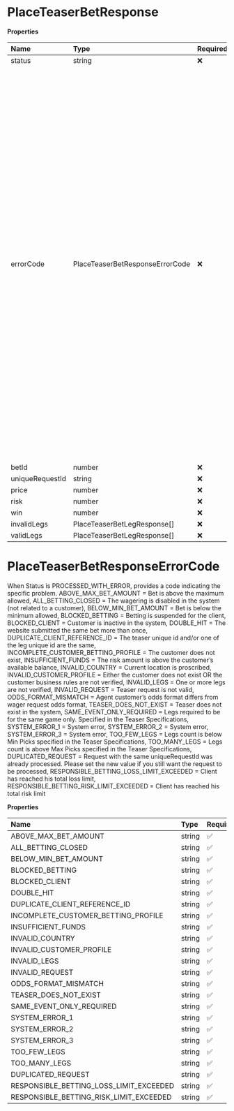 # PlaceTeaserBetResponse

**Properties**

| Name            | Type                            | Required | Description                                                                                                                                                                                                                                                                                                                                                                                                                                                                                                                                                                                                                                                                                                                                                                                                                                                                                                                                                                                                                                                                                                                                                                                                                                                                                                                                                                                                                                                                                                                                                                                                                                                                                                                                                                                                                                                                         |
| :-------------- | :------------------------------ | :------- | :---------------------------------------------------------------------------------------------------------------------------------------------------------------------------------------------------------------------------------------------------------------------------------------------------------------------------------------------------------------------------------------------------------------------------------------------------------------------------------------------------------------------------------------------------------------------------------------------------------------------------------------------------------------------------------------------------------------------------------------------------------------------------------------------------------------------------------------------------------------------------------------------------------------------------------------------------------------------------------------------------------------------------------------------------------------------------------------------------------------------------------------------------------------------------------------------------------------------------------------------------------------------------------------------------------------------------------------------------------------------------------------------------------------------------------------------------------------------------------------------------------------------------------------------------------------------------------------------------------------------------------------------------------------------------------------------------------------------------------------------------------------------------------------------------------------------------------------------------------------------------------- |
| status          | string                          | ❌       | Status of the request.                                                                                                                                                                                                                                                                                                                                                                                                                                                                                                                                                                                                                                                                                                                                                                                                                                                                                                                                                                                                                                                                                                                                                                                                                                                                                                                                                                                                                                                                                                                                                                                                                                                                                                                                                                                                                                                              |
| errorCode       | PlaceTeaserBetResponseErrorCode | ❌       | When Status is PROCESSED_WITH_ERROR, provides a code indicating the specific problem. ABOVE_MAX_BET_AMOUNT = Bet is above the maximum allowed, ALL_BETTING_CLOSED = The wagering is disabled in the system (not related to a customer), BELOW_MIN_BET_AMOUNT = Bet is below the minimum allowed, BLOCKED_BETTING = Betting is suspended for the client, BLOCKED_CLIENT = Customer is inactive in the system, DOUBLE_HIT = The website submitted the same bet more than once, DUPLICATE_CLIENT_REFERENCE_ID = The teaser unique id and/or one of the leg unique id are the same, INCOMPLETE_CUSTOMER_BETTING_PROFILE = The customer does not exist, INSUFFICIENT_FUNDS = The risk amount is above the customer’s available balance, INVALID_COUNTRY = Current location is proscribed, INVALID_CUSTOMER_PROFILE = Either the customer does not exist OR the customer business rules are not verified, INVALID_LEGS = One or more legs are not verified, INVALID_REQUEST = Teaser request is not valid, ODDS_FORMAT_MISMATCH = Agent customer’s odds format differs from wager request odds format, TEASER_DOES_NOT_EXIST = Teaser does not exist in the system, SAME_EVENT_ONLY_REQUIRED = Legs required to be for the same game only. Specified in the Teaser Specifications, SYSTEM_ERROR_1 = System error, SYSTEM_ERROR_2 = System error, SYSTEM_ERROR_3 = System error, TOO_FEW_LEGS = Legs count is below Min Picks specified in the Teaser Specifications, TOO_MANY_LEGS = Legs count is above Max Picks specified in the Teaser Specifications, DUPLICATED_REQUEST = Request with the same uniqueRequestId was already processed. Please set the new value if you still want the request to be processed, RESPONSIBLE_BETTING_LOSS_LIMIT_EXCEEDED = Client has reached his total loss limit, RESPONSIBLE_BETTING_RISK_LIMIT_EXCEEDED = Client has reached his total risk limit |
| betId           | number                          | ❌       | Id of a newly created bet.                                                                                                                                                                                                                                                                                                                                                                                                                                                                                                                                                                                                                                                                                                                                                                                                                                                                                                                                                                                                                                                                                                                                                                                                                                                                                                                                                                                                                                                                                                                                                                                                                                                                                                                                                                                                                                                          |
| uniqueRequestId | string                          | ❌       | Unique identifier provided in the request.                                                                                                                                                                                                                                                                                                                                                                                                                                                                                                                                                                                                                                                                                                                                                                                                                                                                                                                                                                                                                                                                                                                                                                                                                                                                                                                                                                                                                                                                                                                                                                                                                                                                                                                                                                                                                                          |
| price           | number                          | ❌       | Price for the bet.                                                                                                                                                                                                                                                                                                                                                                                                                                                                                                                                                                                                                                                                                                                                                                                                                                                                                                                                                                                                                                                                                                                                                                                                                                                                                                                                                                                                                                                                                                                                                                                                                                                                                                                                                                                                                                                                  |
| risk            | number                          | ❌       | Amount wagered.                                                                                                                                                                                                                                                                                                                                                                                                                                                                                                                                                                                                                                                                                                                                                                                                                                                                                                                                                                                                                                                                                                                                                                                                                                                                                                                                                                                                                                                                                                                                                                                                                                                                                                                                                                                                                                                                     |
| win             | number                          | ❌       | Potential winnings.                                                                                                                                                                                                                                                                                                                                                                                                                                                                                                                                                                                                                                                                                                                                                                                                                                                                                                                                                                                                                                                                                                                                                                                                                                                                                                                                                                                                                                                                                                                                                                                                                                                                                                                                                                                                                                                                 |
| invalidLegs     | PlaceTeaserBetLegResponse[]     | ❌       | A collection of invalid legs, if any.                                                                                                                                                                                                                                                                                                                                                                                                                                                                                                                                                                                                                                                                                                                                                                                                                                                                                                                                                                                                                                                                                                                                                                                                                                                                                                                                                                                                                                                                                                                                                                                                                                                                                                                                                                                                                                               |
| validLegs       | PlaceTeaserBetLegResponse[]     | ❌       | A collection of valid legs, if any.                                                                                                                                                                                                                                                                                                                                                                                                                                                                                                                                                                                                                                                                                                                                                                                                                                                                                                                                                                                                                                                                                                                                                                                                                                                                                                                                                                                                                                                                                                                                                                                                                                                                                                                                                                                                                                                 |

# PlaceTeaserBetResponseErrorCode

When Status is PROCESSED_WITH_ERROR, provides a code indicating the specific problem. ABOVE_MAX_BET_AMOUNT = Bet is above the maximum allowed, ALL_BETTING_CLOSED = The wagering is disabled in the system (not related to a customer), BELOW_MIN_BET_AMOUNT = Bet is below the minimum allowed, BLOCKED_BETTING = Betting is suspended for the client, BLOCKED_CLIENT = Customer is inactive in the system, DOUBLE_HIT = The website submitted the same bet more than once, DUPLICATE_CLIENT_REFERENCE_ID = The teaser unique id and/or one of the leg unique id are the same, INCOMPLETE_CUSTOMER_BETTING_PROFILE = The customer does not exist, INSUFFICIENT_FUNDS = The risk amount is above the customer’s available balance, INVALID_COUNTRY = Current location is proscribed, INVALID_CUSTOMER_PROFILE = Either the customer does not exist OR the customer business rules are not verified, INVALID_LEGS = One or more legs are not verified, INVALID_REQUEST = Teaser request is not valid, ODDS_FORMAT_MISMATCH = Agent customer’s odds format differs from wager request odds format, TEASER_DOES_NOT_EXIST = Teaser does not exist in the system, SAME_EVENT_ONLY_REQUIRED = Legs required to be for the same game only. Specified in the Teaser Specifications, SYSTEM_ERROR_1 = System error, SYSTEM_ERROR_2 = System error, SYSTEM_ERROR_3 = System error, TOO_FEW_LEGS = Legs count is below Min Picks specified in the Teaser Specifications, TOO_MANY_LEGS = Legs count is above Max Picks specified in the Teaser Specifications, DUPLICATED_REQUEST = Request with the same uniqueRequestId was already processed. Please set the new value if you still want the request to be processed, RESPONSIBLE_BETTING_LOSS_LIMIT_EXCEEDED = Client has reached his total loss limit, RESPONSIBLE_BETTING_RISK_LIMIT_EXCEEDED = Client has reached his total risk limit

**Properties**

| Name                                    | Type   | Required | Description                               |
| :-------------------------------------- | :----- | :------- | :---------------------------------------- |
| ABOVE_MAX_BET_AMOUNT                    | string | ✅       | "ABOVE_MAX_BET_AMOUNT"                    |
| ALL_BETTING_CLOSED                      | string | ✅       | "ALL_BETTING_CLOSED"                      |
| BELOW_MIN_BET_AMOUNT                    | string | ✅       | "BELOW_MIN_BET_AMOUNT"                    |
| BLOCKED_BETTING                         | string | ✅       | "BLOCKED_BETTING"                         |
| BLOCKED_CLIENT                          | string | ✅       | "BLOCKED_CLIENT"                          |
| DOUBLE_HIT                              | string | ✅       | "DOUBLE_HIT"                              |
| DUPLICATE_CLIENT_REFERENCE_ID           | string | ✅       | "DUPLICATE_CLIENT_REFERENCE_ID"           |
| INCOMPLETE_CUSTOMER_BETTING_PROFILE     | string | ✅       | "INCOMPLETE_CUSTOMER_BETTING_PROFILE"     |
| INSUFFICIENT_FUNDS                      | string | ✅       | "INSUFFICIENT_FUNDS"                      |
| INVALID_COUNTRY                         | string | ✅       | "INVALID_COUNTRY"                         |
| INVALID_CUSTOMER_PROFILE                | string | ✅       | "INVALID_CUSTOMER_PROFILE"                |
| INVALID_LEGS                            | string | ✅       | "INVALID_LEGS"                            |
| INVALID_REQUEST                         | string | ✅       | "INVALID_REQUEST"                         |
| ODDS_FORMAT_MISMATCH                    | string | ✅       | "ODDS_FORMAT_MISMATCH"                    |
| TEASER_DOES_NOT_EXIST                   | string | ✅       | "TEASER_DOES_NOT_EXIST"                   |
| SAME_EVENT_ONLY_REQUIRED                | string | ✅       | "SAME_EVENT_ONLY_REQUIRED"                |
| SYSTEM_ERROR_1                          | string | ✅       | "SYSTEM_ERROR_1"                          |
| SYSTEM_ERROR_2                          | string | ✅       | "SYSTEM_ERROR_2"                          |
| SYSTEM_ERROR_3                          | string | ✅       | "SYSTEM_ERROR_3"                          |
| TOO_FEW_LEGS                            | string | ✅       | "TOO_FEW_LEGS"                            |
| TOO_MANY_LEGS                           | string | ✅       | "TOO_MANY_LEGS"                           |
| DUPLICATED_REQUEST                      | string | ✅       | "DUPLICATED_REQUEST"                      |
| RESPONSIBLE_BETTING_LOSS_LIMIT_EXCEEDED | string | ✅       | "RESPONSIBLE_BETTING_LOSS_LIMIT_EXCEEDED" |
| RESPONSIBLE_BETTING_RISK_LIMIT_EXCEEDED | string | ✅       | "RESPONSIBLE_BETTING_RISK_LIMIT_EXCEEDED" |

<!-- This file was generated by liblab | https://liblab.com/ -->
